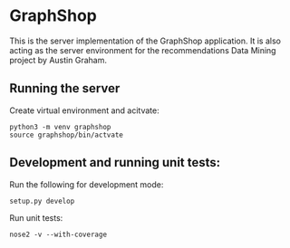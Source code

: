 # GraphShop
This is the server implementation of the GraphShop application.
It is also acting as the server environment for the recommendations
Data Mining project by Austin Graham.

## Running the server

Create virtual environment and acitvate:
```
python3 -m venv graphshop
source graphshop/bin/actvate
```

## Development and running unit tests:

Run the following for development mode:
```
setup.py develop
```

Run unit tests:
```
nose2 -v --with-coverage
```
